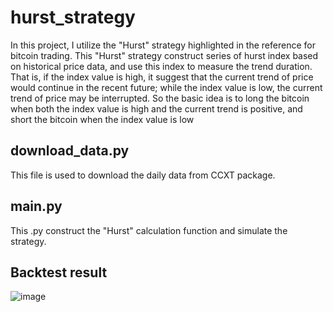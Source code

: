 # hurst_strategy
In this project, I utilize the "Hurst" strategy highlighted in the reference for bitcoin trading. This "Hurst" strategy construct series of hurst index based on historical price data, and use this index to measure the trend duration. That is, if the index value is high, it suggest that the current trend of price would continue in the recent future; while the index value is low, the current trend of price may be interrupted. So the basic idea is to long the bitcoin when both the index value is high and the current trend is positive, and short the bitcoin when the index value is low

## download_data.py
This file is used to download the daily data from CCXT package.

## main.py
This .py construct the "Hurst" calculation function and simulate the strategy.

## Backtest result
![image](https://github.com/algo21-220040022/hurst_strategy/blob/main/result/backtest_reuslt.png)
